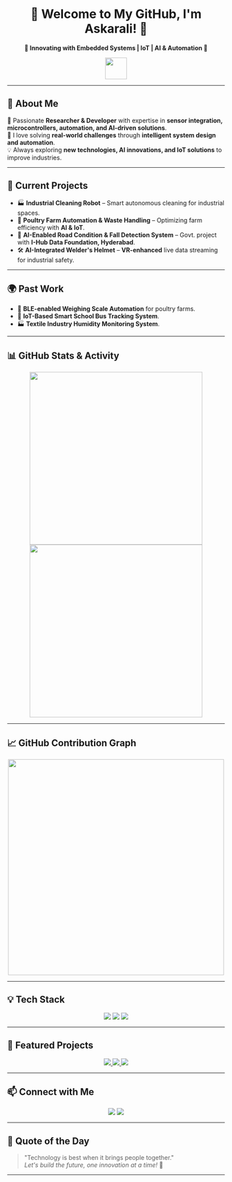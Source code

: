 <h1 align="center">🌟 Welcome to My GitHub, I'm Askarali! 🚀</h1>  
<p align="center">
  <b>🔹 Innovating with Embedded Systems | IoT | AI & Automation 🔹</b>
</p>  

<p align="center">
  <img src="https://media.giphy.com/media/hS42TuYYnANLFR9IRQ/giphy.gif" width="50px">
</p>  

---

## 👋 **About Me**
🔬 Passionate **Researcher & Developer** with expertise in **sensor integration, microcontrollers, automation, and AI-driven solutions**.  
🎯 I love solving **real-world challenges** through **intelligent system design and automation**.  
💡 Always exploring **new technologies, AI innovations, and IoT solutions** to improve industries.  

---

## 🔧 **Current Projects**
- 🏭 **Industrial Cleaning Robot** – Smart autonomous cleaning for industrial spaces.  
- 🐓 **Poultry Farm Automation & Waste Handling** – Optimizing farm efficiency with **AI & IoT**.  
- 🤖 **AI-Enabled Road Condition & Fall Detection System** – Govt. project with **I-Hub Data Foundation, Hyderabad**.  
- 🛠️ **AI-Integrated Welder's Helmet** – **VR-enhanced** live data streaming for industrial safety.  

---

## 🌍 **Past Work**
- 🚀 **BLE-enabled Weighing Scale Automation** for poultry farms.  
- 🏫 **IoT-Based Smart School Bus Tracking System**.  
- 🏭 **Textile Industry Humidity Monitoring System**.  

---

## 📊 **GitHub Stats & Activity**  
<p align="center">
  <img src="https://github-readme-stats.vercel.app/api?username=yourusername&show_icons=true&theme=tokyonight" width="400px" />
  <img src="https://github-readme-streak-stats.herokuapp.com/?user=yourusername&theme=tokyonight" width="400px" />
</p>  

---

## 📈 **GitHub Contribution Graph**
<p align="center">
  <img src="https://github-contributor-stats.vercel.app/api?username=yourusername&theme=dracula" width="500px" />
</p>

---

## 💡 **Tech Stack**
<p align="center">
  <img src="https://img.shields.io/badge/Microcontrollers-ATmega328 | ESP8266 | Jetson_Nano-orange?style=flat-square" />
  <img src="https://img.shields.io/badge/Sensors-IMU | Load Cell | Environmental-green?style=flat-square" />
  <img src="https://img.shields.io/badge/Tools-KiCad | Thonny | MPLAB-blue?style=flat-square" />
</p>  

---

## 🚀 **Featured Projects**
<p align="center">
  <a href="https://github.com/yourusername/IndustrialCleaningRobot">
    <img src="https://img.shields.io/badge/Project-Industrial_Cleaning_Robot-red?style=for-the-badge" />
  </a>
  <a href="https://github.com/yourusername/PoultryFarmAutomation">
    <img src="https://img.shields.io/badge/Project-Poultry_Farm_Automation-green?style=for-the-badge" />
  </a>
  <a href="https://github.com/yourusername/AIFallDetection">
    <img src="https://img.shields.io/badge/Project-AI_Fall_Detection-blue?style=for-the-badge" />
  </a>
</p>  

---

## 📫 **Connect with Me**
<p align="center">
  <a href="mailto:askar.zts@gmail.com"><img src="https://img.shields.io/badge/Email-Contact-blue?style=flat-square&logo=gmail" /></a>
  <a href="https://www.linkedin.com/in/askarali-n-920716165/"><img src="https://img.shields.io/badge/LinkedIn-Connect-blue?style=flat-square&logo=linkedin" /></a>
</p>  

---

## 🎯 **Quote of the Day**
> "Technology is best when it brings people together."  
> _Let's build the future, one innovation at a time!_ 🚀  

---

